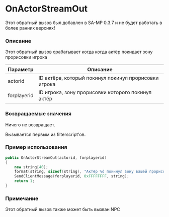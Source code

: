 # OnActorStreamOut
Этот обратный вызов был добавлен в SA-MP 0.3.7 и не будет работать в более ранних версиях!

### Описание
Этот обратный вызов срабатывает когда когда актёр покидает зону прорисовки игрока

Параметр | Описание
---------|---------
actorid | ID актёра, который покинул покинул прорисовки игрока
forplayerid | ID игрока, зону прорисовки которого покинул актёр

### Возвращаемые значения
Ничего не возвращает.

Вызывается первым из filterscript'ов.
### Пример использования
```c++
public OnActorStreamOut(actorid, forplayerid)
{
    new string[40];
    format(string, sizeof(string), "Актёр %d покинул зону вашей прорисовки", actorid);
    SendClientMessage(forplayerid, 0xFFFFFFFF, string);
    return 1;
}
```
### Примечание
Этот обратный вызов также может быть вызван NPC
